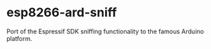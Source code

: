 # esp8266-ard-sniff
Port of the Espressif SDK sniffing functionality to the famous Arduino platform.
